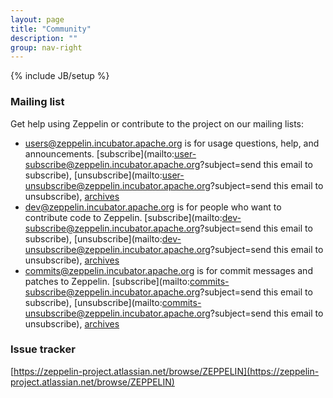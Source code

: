 ```yaml
---
layout: page
title: "Community"
description: ""
group: nav-right
---
```

{% include JB/setup %}


### Mailing list

Get help using Zeppelin or contribute to the project on our mailing lists:

* [users@zeppelin.incubator.apache.org](http://mail-archives.apache.org/mod_mbox/incubator-zeppelin-users/) is for usage questions, help, and announcements. [subscribe](mailto:user-subscribe@zeppelin.incubator.apache.org?subject=send this email to subscribe),     [unsubscribe](mailto:user-unsubscribe@zeppelin.incubator.apache.org?subject=send this email to unsubscribe), [archives](http://mail-archives.apache.org/mod_mbox/incubator-zeppelin-users/)
* [dev@zeppelin.incubator.apache.org](http://mail-archives.apache.org/mod_mbox/incubator-zeppelin-dev/) is for people who want to contribute code to Zeppelin. [subscribe](mailto:dev-subscribe@zeppelin.incubator.apache.org?subject=send this email to subscribe), [unsubscribe](mailto:dev-unsubscribe@zeppelin.incubator.apache.org?subject=send this email to unsubscribe), [archives](http://mail-archives.apache.org/mod_mbox/incubator-zeppelin-dev/)
* [commits@zeppelin.incubator.apache.org](http://mail-archives.apache.org/mod_mbox/incubator-zeppelin-commits/) is for commit messages and patches to Zeppelin. [subscribe](mailto:commits-subscribe@zeppelin.incubator.apache.org?subject=send this email to subscribe), [unsubscribe](mailto:commits-unsubscribe@zeppelin.incubator.apache.org?subject=send this email to unsubscribe), [archives](http://mail-archives.apache.org/mod_mbox/incubator-zeppelin-commits/)

### Issue tracker

[https://zeppelin-project.atlassian.net/browse/ZEPPELIN](https://zeppelin-project.atlassian.net/browse/ZEPPELIN)
